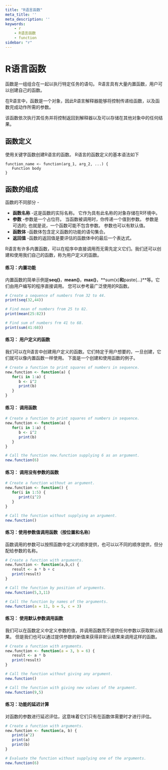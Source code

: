 ```yaml
---
title: "R语言函数"
meta_title: ''
meta_description: ''
keywords: 
    - r
    - R语言函数
    - function
sidebar: "r"
---
```

# R语言函数

函数是一组组合在一起以执行特定任务的语句。 R语言具有大量内置函数，用户可以创建自己的函数。

在R语言中，函数是一个对象，因此R语言解释器能够将控制传递给函数，以及函数完成动作所需的参数。

该函数依次执行其任务并将控制返回到解释器以及可以存储在其他对象中的任何结果。

## 函数定义

使用关键字函数创建R语言的函数。 R语言的函数定义的基本语法如下

```
function_name <- function(arg_1, arg_2, ...) {
   Function body 
}
```

## 函数的组成

函数的不同部分 -
- **函数名称** -这是函数的实际名称。 它作为具有此名称的对象存储在R环境中。
- **参数** -参数是一个占位符。 当函数被调用时，你传递一个值到参数。 参数是可选的; 也就是说，一个函数可能不包含参数。 参数也可以有默认值。
- **函数体** -函数体包含定义函数的功能的语句集合。
- **返回值** -函数的返回值是要评估的函数体中的最后一个表达式。

R语言有许多内置函数，可以在程序中直接调用而无需先定义它们。我们还可以创建和使用我们自己的函数，称为用户定义的函数。

#### 练习：内置功能

内置函数的简单示例是**seq()**，**mean()**，**max()**，**sum(x)**和**paste(...)**等。它们由用户编写的程序直接调用。 您可以参考最广泛使用的R函数。
```R
# Create a sequence of numbers from 32 to 44.
print(seq(32,44))

# Find mean of numbers from 25 to 82.
print(mean(25:82))

# Find sum of numbers frm 41 to 68.
print(sum(41:68))
```

#### 练习： 用户定义的函数

我们可以在R语言中创建用户定义的函数。它们特定于用户想要的，一旦创建，它们就可以像内置函数一样使用。 下面是一个创建和使用函数的例子。

```R
# Create a function to print squares of numbers in sequence.
new.function <- function(a) {
   for(i in 1:a) {
      b <- i^2
      print(b)
   }
}	
```
#### 练习： 调用函数
```R
# Create a function to print squares of numbers in sequence.
new.function <- function(a) {
   for(i in 1:a) {
      b <- i^2
      print(b)
   }
}

# Call the function new.function supplying 6 as an argument.
new.function(6)
```

#### 练习： 调用没有参数的函数

```R
# Create a function without an argument.
new.function <- function() {
   for(i in 1:5) {
      print(i^2)
   }
}	

# Call the function without supplying an argument.
new.function()
```

#### 练习：使用参数值调用函数（按位置和名称）

函数调用的参数可以按照函数中定义的顺序提供，也可以以不同的顺序提供，但分配给参数的名称。

```R
# Create a function with arguments.
new.function <- function(a,b,c) {
   result <- a * b + c
   print(result)
}

# Call the function by position of arguments.
new.function(5,3,11)

# Call the function by names of the arguments.
new.function(a = 11, b = 5, c = 3)
```

#### 练习： 使用默认参数调用函数

我们可以在函数定义中定义参数的值，并调用函数而不提供任何参数以获取默认结果。 但是我们也可以通过提供参数的新值来获得非默认结果来调用这样的函数。

```R
# Create a function with arguments.
new.function <- function(a = 3, b = 6) {
   result <- a * b
   print(result)
}

# Call the function without giving any argument.
new.function()

# Call the function with giving new values of the argument.
new.function(9,5)
```

#### 练习：功能的延迟计算

对函数的参数进行延迟评估，这意味着它们只有在函数体需要时才进行评估。

```R
# Create a function with arguments.
new.function <- function(a, b) {
   print(a^2)
   print(a)
   print(b)
}

# Evaluate the function without supplying one of the arguments.
new.function(6)
```

<code class=backend-type backend-type=free></code>
<code class=gatsby-kernelname data-language=r></code>
<script type="text/javascript" src="https://cdn.freeaihub.com/asset/js/cell.js"></script>
